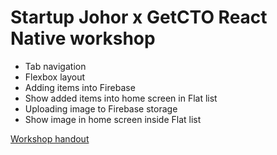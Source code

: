 # Startup Johor x GetCTO React Native workshop
- Tab navigation
- Flexbox layout
- Adding items into Firebase 
- Show added items into home screen in Flat list
- Uploading image to Firebase storage 
- Show image in home screen inside Flat list 

[Workshop handout](https://docs.google.com/document/d/11Q9jaGI6X3Ixbz-MqgOsUv1S7RbX-e0wzsr3JAvZxJ8)